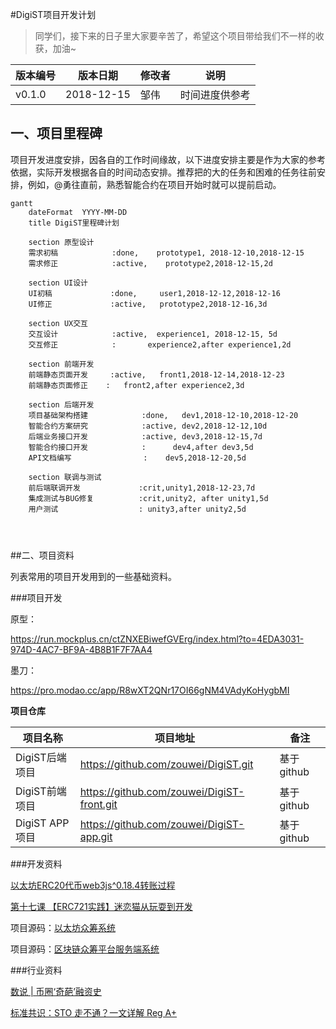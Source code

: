 #DigiST项目开发计划

> 同学们，接下来的日子里大家要辛苦了，希望这个项目带给我们不一样的收获，加油~



| 版本编号 | 版本日期   | 修改者 | 说明           |
| -------- | ---------- | ------ | -------------- |
| v0.1.0   | 2018-12-15 | 邹伟   | 时间进度供参考 |

## 一、项目里程碑

项目开发进度安排，因各自的工作时间缘故，以下进度安排主要是作为大家的参考依据，实际开发根据各自的时间动态安排。推荐把的大的任务和困难的任务往前安排，例如，@勇往直前，熟悉智能合约在项目开始时就可以提前启动。



~~~mermaid
gantt
	dateFormat  YYYY-MM-DD
	title DigiST里程碑计划
	
	section 原型设计
	需求初稿 			:done,    prototype1, 2018-12-10,2018-12-15
	需求修正			:active,	prototype2,2018-12-15,2d

	section UI设计
	UI初稿   			 :done,		user1,2018-12-12,2018-12-16
	UI修正			 :active,	prototype2,2018-12-16,3d
	
	section UX交互
	交互设计            :active,  experience1, 2018-12-15, 5d
	交互修正			:	    experience2,after experience1,2d
	
	section 前端开发
	前端静态页面开发     :active,   front1,2018-12-14,2018-12-23
	前端静态页面修正	:   front2,after experience2,3d

	section 后端开发
	项目基础架构搭建          	:done,   dev1,2018-12-10,2018-12-20
	智能合约方案研究		    :active, dev2,2018-12-12,10d
	后端业务接口开发 			:active, dev3,2018-12-15,7d
	智能合约接口开发			:	   dev4,after dev3,5d
	API文档编写 			   :    dev5,2018-12-20,5d
	
	section 联调与测试
	前后端联调开发				:crit,unity1,2018-12-23,7d
	集成测试与BUG修复			:crit,unity2, after unity1,5d
	用户测试				  : unity3,after unity2,5d
        
      
        
~~~



##二、项目资料

列表常用的项目开发用到的一些基础资料。



###项目开发

原型：

https://run.mockplus.cn/ctZNXEBiwefGVErg/index.html?to=4EDA3031-974D-4AC7-BF9A-4B8B1F7F7AA4

墨刀：

https://pro.modao.cc/app/R8wXT2QNr17OI66gNM4VAdyKoHygbMI



**项目仓库**

| 项目名称       | 项目地址                                   | 备注       |
| -------------- | ------------------------------------------ | ---------- |
| DigiST后端项目 | https://github.com/zouwei/DigiST.git       | 基于github |
| DigiST前端项目 | https://github.com/zouwei/DigiST-front.git | 基于github |
| DigiST APP项目 | https://github.com/zouwei/DigiST-app.git   | 基于github |



###开发资料

[以太坊ERC20代币web3js^0.18.4转账过程](http://www.blockchainbrother.com/article/6531)

[第十七课 【ERC721实践】迷恋猫从玩耍到开发](https://www.jianshu.com/p/684490db252c)

项目源码：[以太坊众筹系统](https://github.com/littleredhat1997/CrowdFunding)

项目源码：[区块链众筹平台服务端系统](https://github.com/CBD-Forum/N0018-Genesis-crowd-funding)



###行业资料

[数说 | 币圈‘奇葩’融资史](https://www.jinse.com/bitcoin/289133.html)

[标准共识：STO 走不通？一文详解 Reg A+](https://www.jinse.com/bitcoin/289838.html)





